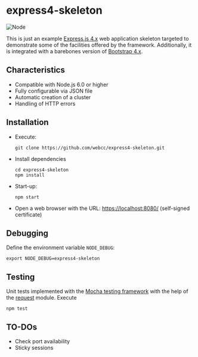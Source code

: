 express4-skeleton
=================

![Node][node-version]

This is just an example [Express.js 4.x][express] web
application skeleton targeted to demonstrate some of the facilities offered
by the framework. Additionally, it is integrated with a barebones version of
[Bootstrap 4.x][bootstrap].

## Characteristics

- Compatible with Node.js 6.0 or higher
- Fully configurable via JSON file
- Automatic creation of a cluster
- Handling of HTTP errors

## Installation

- Execute:

  ```shell
  git clone https://github.com/webcc/express4-skeleton.git
  ```
  
- Install dependencies

  ```shell
  cd express4-skeleton
  npm install
  ```
  
- Start-up:

  ```shell
  npm start
  ```
  
- Open a web browser with the URL: [https://localhost:8080/](https://localhost:8080/) (self-signed certificate)

## Debugging

Define the environment variable `NODE_DEBUG`:

```shell
export NODE_DEBUG=express4-skeleton
```

## Testing

Unit tests implemented with the [Mocha testing framework][mocha] with the help of the [request][request] module.
Execute

```shell
npm test
```

## TO-DOs

- Check port availability
- Sticky sessions

[bootstrap]: https://getbootstrap.com/
[express]: http://expressjs.com/
[mocha]: https://mochajs.org/
[node-version]: https://img.shields.io/badge/node-6.9.1-orange.svg?style=flat-square
[request]: https://github.com/request/request